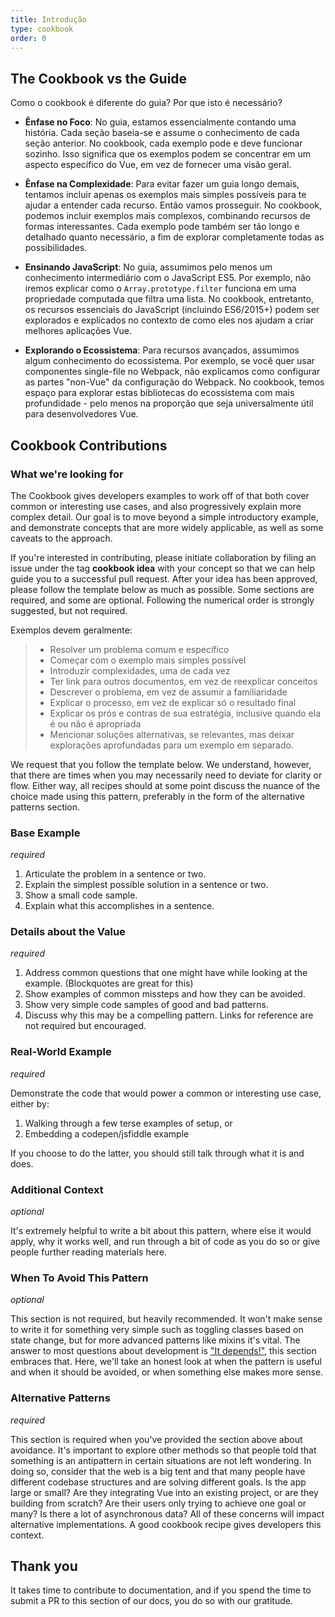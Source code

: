 ```yaml
---
title: Introdução
type: cookbook
order: 0
---
```


## The Cookbook vs the Guide

Como o cookbook é diferente do guia? Por que isto é necessário?

* **Ênfase no Foco**: No guia, estamos essencialmente contando uma história. Cada seção baseia-se e assume o conhecimento de cada seção anterior. No cookbook, cada exemplo pode e deve funcionar sozinho. Isso significa que os exemplos podem se concentrar em um aspecto específico do Vue, em vez de fornecer uma visão geral.

* **Ênfase na Complexidade**: Para evitar fazer um guia longo demais, tentamos incluir apenas os exemplos mais simples possíveis para te ajudar a entender cada recurso. Então vamos prosseguir. No cookbook, podemos incluir exemplos mais complexos, combinando recursos de formas interessantes. Cada exemplo pode também ser tão longo e detalhado quanto necessário, a fim de explorar completamente todas as possibilidades.

* **Ensinando JavaScript**: No guia, assumimos pelo menos um conhecimento intermediário com o JavaScript ES5. Por exemplo, não iremos explicar como o `Array.prototype.filter` funciona em uma propriedade computada que filtra uma lista. No cookbook, entretanto, os recursos essenciais do JavaScript (incluindo ES6/2015+) podem ser explorados e explicados no contexto de como eles nos ajudam a criar melhores aplicações Vue.

 * **Explorando o Ecossistema**: Para recursos avançados, assumimos algum conhecimento do ecossistema. Por exemplo, se você quer usar componentes single-file no Webpack, não explicamos como configurar as partes "non-Vue" da configuração do Webpack. No cookbook, temos espaço para explorar estas bibliotecas do ecossistema com mais profundidade - pelo menos na proporção que seja universalmente útil para desenvolvedores Vue.

## Cookbook Contributions

### What we're looking for

The Cookbook gives developers examples to work off of that both cover common or interesting use cases, and also progressively explain more complex detail. Our goal is to move beyond a simple introductory example, and demonstrate concepts that are more widely applicable, as well as some caveats to the approach.

If you're interested in contributing, please initiate collaboration by filing an issue under the tag **cookbook idea** with your concept so that we can help guide you to a successful pull request. After your idea has been approved, please follow the template below as much as possible. Some sections are required, and some are optional. Following the numerical order is strongly suggested, but not required.

Exemplos devem geralmente:

> * Resolver um problema comum e específico
> * Começar com o exemplo mais simples possível
> * Introduzir complexidades, uma de cada vez
> * Ter link para outros documentos, em vez de reexplicar conceitos
> * Descrever o problema, em vez de assumir a familiaridade
> * Explicar o processo, em vez de explicar só o resultado final
> * Explicar os prós e contras de sua estratégia, inclusive quando ela é ou não é apropriada
> * Mencionar soluções alternativas, se relevantes, mas deixar explorações aprofundadas para um exemplo em separado.

We request that you follow the template below. We understand, however, that there are times when you may necessarily need to deviate for clarity or flow. Either way, all recipes should at some point discuss the nuance of the choice made using this pattern, preferably in the form of the alternative patterns section.

### Base Example

_required_

1.  Articulate the problem in a sentence or two.
2.  Explain the simplest possible solution in a sentence or two.
3.  Show a small code sample.
4.  Explain what this accomplishes in a sentence.

### Details about the Value

_required_

1.  Address common questions that one might have while looking at the example. (Blockquotes are great for this)
2.  Show examples of common missteps and how they can be avoided.
3.  Show very simple code samples of good and bad patterns.
4.  Discuss why this may be a compelling pattern. Links for reference are not required but encouraged.

### Real-World Example

_required_

Demonstrate the code that would power a common or interesting use case, either by:

1.  Walking through a few terse examples of setup, or
2.  Embedding a codepen/jsfiddle example

If you choose to do the latter, you should still talk through what it is and does.

### Additional Context

_optional_

It's extremely helpful to write a bit about this pattern, where else it would apply, why it works well, and run through a bit of code as you do so or give people further reading materials here.

### When To Avoid This Pattern

_optional_

This section is not required, but heavily recommended. It won't make sense to write it for something very simple such as toggling classes based on state change, but for more advanced patterns like mixins it's vital. The answer to most questions about development is ["It depends!"](https://codepen.io/rachsmith/pen/YweZbG), this section embraces that. Here, we'll take an honest look at when the pattern is useful and when it should be avoided, or when something else makes more sense.

### Alternative Patterns

_required_

This section is required when you've provided the section above about avoidance. It's important to explore other methods so that people told that something is an antipattern in certain situations are not left wondering. In doing so, consider that the web is a big tent and that many people have different codebase structures and are solving different goals. Is the app large or small? Are they integrating Vue into an existing project, or are they building from scratch? Are their users only trying to achieve one goal or many? Is there a lot of asynchronous data? All of these concerns will impact alternative implementations. A good cookbook recipe gives developers this context.

## Thank you

It takes time to contribute to documentation, and if you spend the time to submit a PR to this section of our docs, you do so with our gratitude.
